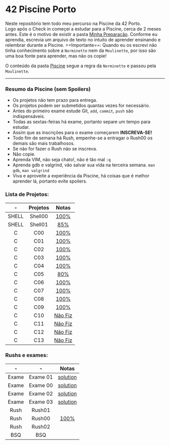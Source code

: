 # 42 Piscine Porto
 Neste repositório tem todo meu percurso na Piscine da 42 Porto. <br/>
 Logo após o Check in começei a estudar para a Piscine, cerca de 2 meses antes. Este é o motivo de existir a pasta [Minha Preparação](./preparacao). Conforme eu aprendia, escrevia um arquivo de texto no intuito de aprender ensinando e relembrar durante a Piscine. ==Importante==: Quando eu os escrevi não tinha conhecimento sobre a `Norminette` nem da `Moulinette`, por isso são uma boa fonte para aprender, mas não os copie!
 
 O conteúdo da pasta [Piscine](./piscine) segue a regra da `Norminette` e passou pela `Moulinette`.

 ---

### **Resumo da Piscine (sem Spoilers)** <br/>
- Os projetos não tem prazo para entrega. <br/>
- Os projetos podem ser submetidos quantas vezes for necessário.
- Antes do primeiro exame estude Git, `add`, `commit`, `push` são indispensáveis.
- Todas as sextas-feiras há exame, portanto separe um tempo para estudar.
- Assim que as inscrições para o exame começarem **INSCREVA-SE!**
- Todo fim de semana há Rush, empenhe-se a entragar o Rush00 os demais são mais trabalhosos.
- Se não for fazer o Rush não se inscreva.
- Não copie.
- Aprenda VIM, não seja chato!, não é tão mal `:q`
- Aprenda gdb e valgrind, vão salvar sua vida na terceira semana. `man gdb`, `man valgrind`
- Viva e aproveite a experiência da Piscine, há coisas que é melhor aprender lá, portanto evite spoilers.

 ### Lista de Projetos:
|-          | Projetos      | Notas         |
| :---:     | :--------------:| :----------:|
| SHELL     | Shell00 | [100%](./Piscine/Shell00) |
| SHELL     | Shell01 |  [85%](./Piscine./Shell01)  |
| C | C00   | [100%](./Piscine/C00) | 
| C | C01 | [100%](./Piscine/C01) | 
| C | C02 | [100%](./Piscine/C02) | 
| C | C03 |  [100%](./Piscine/C03) | 
| C | C04 |  [100%](./Piscine/C04)| 
| C | C05 | [80%](./Piscine/C05)| 
| C | C06 | [100%](./Piscine/C06) | 
| C | C07 |  [100%](./Piscine/C07)| 
| C | C08 | [100%](./Piscine/C08) |
| C | C09 |  [100%](./Piscine/C09)| 
| C | C10 | [Não Fiz](./Piscine/C10) | 
| C | C11 | [Não Fiz](./Piscine/C11) | 
| C | C12 |  [Não Fiz](./Piscine/C12) | 
| C | C13 | [Não Fiz](./Piscine/C13) | 

### Rushs e exames:
| -| -    | Notas         | 
| :--:| :---: |  :----------:|
| Exame| Exame 01 | [solution](./EXAM01) | 
| Exame| Exame 00 | [solution](./EXAM00) | 
| Exame| Exame 02 | [solution](./EXAM02) | 
| Exame| Exame 03 |  [solution](./EXAM03)| 
| Rush| Rush01 | | 
| Rush| Rush00 | [100%](./Rush00) |
| Rush| Rush02 | | 
| BSQ| BSQ | | 
 
